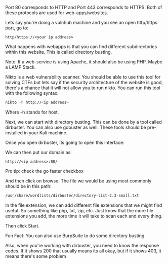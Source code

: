 Port 80 corresponds to HTTP and Port 443 corresponds to HTTPS. Both of these protocols are used for web-apps/websites. 

Lets say you're doing a vulnhub machine and you see an open http/https port, go to:

```
http/https://<your ip address>
```

What happens with webapps is that you can find different subdirectories within this website. This is called directory busting.

Note: If a web-service is using Apache, it should also be using PHP. Maybe a LAMP Stack.

Nikto is a web vulnerability scanner. You should be able to use this tool for solving CTFs but lets say if the security architecture of the website is good, there's a chance that it will not allow you to run nikto. You can run this tool with the following syntax:

```bash
nikto -h http://<ip address>
```

Where -h stands for host.

Next, we can start with directory busting. This can be done by a tool called dirbuster. You can also use gobuster as well. These tools should be pre-installed in your Kali machine. 

Once you open dirbuster, its going to open this interface:

We can then put our domain as:

```
http://<ip address>:80/
```

Pro tip: check the go faster checkbox

And then click on browse. The file we would be using most commonly should be in this path:

```bash
/usr/share/wordlists/dirbuster/directory-list-2.3-small.txt
```

In the file extension, we can add different file extensions that we might find useful. So something like php, txt, zip, etc. Just know that the more file extensions you add, the more time it will take to scan each and every thing.

Then click Start.

Fun Fact: You can also use BurpSuite to do some directory busting. 

Also, when you're working with dirbuster, you need to know the response codes. If it shows 200 that usually means its all okay, but if it shows 403, it means there's some problem